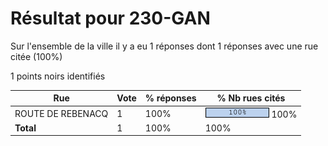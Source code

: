 # Résultat pour 230-GAN

Sur l'ensemble de la ville il y a eu 1 réponses dont 1 réponses avec une rue citée (100%)

1 points noirs identifiés

| Rue | Vote | % réponses | % Nb rues cités|
|-----|------|------------|----------------|
| ROUTE DE REBENACQ | 1 | 100% | <img src="../../img/bar_100.gif" />&nbsp;100%|
| **Total** | 1 | 100% | 100%|
